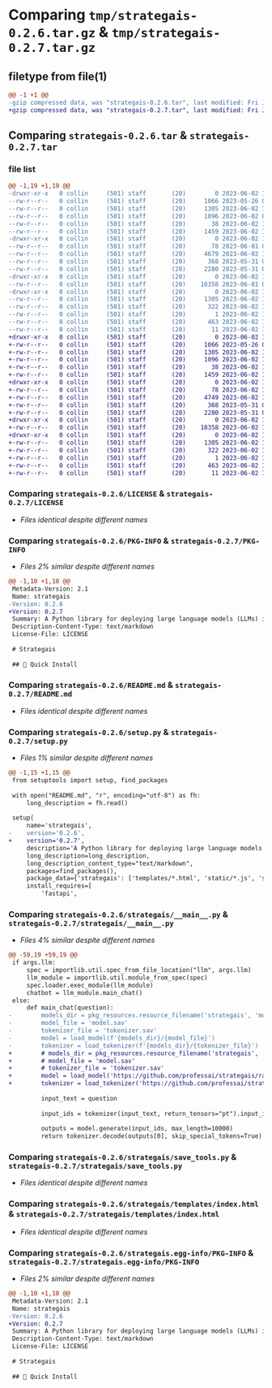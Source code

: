 # Comparing `tmp/strategais-0.2.6.tar.gz` & `tmp/strategais-0.2.7.tar.gz`

## filetype from file(1)

```diff
@@ -1 +1 @@
-gzip compressed data, was "strategais-0.2.6.tar", last modified: Fri Jun  2 13:52:46 2023, max compression
+gzip compressed data, was "strategais-0.2.7.tar", last modified: Fri Jun  2 15:04:17 2023, max compression
```

## Comparing `strategais-0.2.6.tar` & `strategais-0.2.7.tar`

### file list

```diff
@@ -1,19 +1,19 @@
-drwxr-xr-x   0 collin     (501) staff       (20)        0 2023-06-02 13:52:46.840149 strategais-0.2.6/
--rw-r--r--   0 collin     (501) staff       (20)     1066 2023-05-26 03:15:25.000000 strategais-0.2.6/LICENSE
--rw-r--r--   0 collin     (501) staff       (20)     1305 2023-06-02 13:52:46.839982 strategais-0.2.6/PKG-INFO
--rw-r--r--   0 collin     (501) staff       (20)     1096 2023-06-02 03:54:08.000000 strategais-0.2.6/README.md
--rw-r--r--   0 collin     (501) staff       (20)       38 2023-06-02 13:52:46.840204 strategais-0.2.6/setup.cfg
--rw-r--r--   0 collin     (501) staff       (20)     1459 2023-06-02 12:21:36.000000 strategais-0.2.6/setup.py
-drwxr-xr-x   0 collin     (501) staff       (20)        0 2023-06-02 13:52:46.836483 strategais-0.2.6/strategais/
--rw-r--r--   0 collin     (501) staff       (20)       78 2023-06-01 03:43:48.000000 strategais-0.2.6/strategais/__init__.py
--rw-r--r--   0 collin     (501) staff       (20)     4679 2023-06-02 12:49:21.000000 strategais-0.2.6/strategais/__main__.py
--rw-r--r--   0 collin     (501) staff       (20)      368 2023-05-31 04:51:38.000000 strategais-0.2.6/strategais/llm_tools.py
--rw-r--r--   0 collin     (501) staff       (20)     2280 2023-05-31 04:07:36.000000 strategais-0.2.6/strategais/save_tools.py
-drwxr-xr-x   0 collin     (501) staff       (20)        0 2023-06-02 13:52:46.838104 strategais-0.2.6/strategais/templates/
--rw-r--r--   0 collin     (501) staff       (20)    18358 2023-06-01 03:39:47.000000 strategais-0.2.6/strategais/templates/index.html
-drwxr-xr-x   0 collin     (501) staff       (20)        0 2023-06-02 13:52:46.837457 strategais-0.2.6/strategais.egg-info/
--rw-r--r--   0 collin     (501) staff       (20)     1305 2023-06-02 13:52:46.000000 strategais-0.2.6/strategais.egg-info/PKG-INFO
--rw-r--r--   0 collin     (501) staff       (20)      322 2023-06-02 13:52:46.000000 strategais-0.2.6/strategais.egg-info/SOURCES.txt
--rw-r--r--   0 collin     (501) staff       (20)        1 2023-06-02 13:52:46.000000 strategais-0.2.6/strategais.egg-info/dependency_links.txt
--rw-r--r--   0 collin     (501) staff       (20)      463 2023-06-02 13:52:46.000000 strategais-0.2.6/strategais.egg-info/requires.txt
--rw-r--r--   0 collin     (501) staff       (20)       11 2023-06-02 13:52:46.000000 strategais-0.2.6/strategais.egg-info/top_level.txt
+drwxr-xr-x   0 collin     (501) staff       (20)        0 2023-06-02 15:04:17.015421 strategais-0.2.7/
+-rw-r--r--   0 collin     (501) staff       (20)     1066 2023-05-26 03:15:25.000000 strategais-0.2.7/LICENSE
+-rw-r--r--   0 collin     (501) staff       (20)     1305 2023-06-02 15:04:17.015274 strategais-0.2.7/PKG-INFO
+-rw-r--r--   0 collin     (501) staff       (20)     1096 2023-06-02 14:50:13.000000 strategais-0.2.7/README.md
+-rw-r--r--   0 collin     (501) staff       (20)       38 2023-06-02 15:04:17.015464 strategais-0.2.7/setup.cfg
+-rw-r--r--   0 collin     (501) staff       (20)     1459 2023-06-02 15:03:49.000000 strategais-0.2.7/setup.py
+drwxr-xr-x   0 collin     (501) staff       (20)        0 2023-06-02 15:04:17.013474 strategais-0.2.7/strategais/
+-rw-r--r--   0 collin     (501) staff       (20)       78 2023-06-02 14:50:13.000000 strategais-0.2.7/strategais/__init__.py
+-rw-r--r--   0 collin     (501) staff       (20)     4749 2023-06-02 15:03:41.000000 strategais-0.2.7/strategais/__main__.py
+-rw-r--r--   0 collin     (501) staff       (20)      368 2023-05-31 04:51:38.000000 strategais-0.2.7/strategais/llm_tools.py
+-rw-r--r--   0 collin     (501) staff       (20)     2280 2023-05-31 04:07:36.000000 strategais-0.2.7/strategais/save_tools.py
+drwxr-xr-x   0 collin     (501) staff       (20)        0 2023-06-02 15:04:17.014738 strategais-0.2.7/strategais/templates/
+-rw-r--r--   0 collin     (501) staff       (20)    18358 2023-06-02 14:50:13.000000 strategais-0.2.7/strategais/templates/index.html
+drwxr-xr-x   0 collin     (501) staff       (20)        0 2023-06-02 15:04:17.014586 strategais-0.2.7/strategais.egg-info/
+-rw-r--r--   0 collin     (501) staff       (20)     1305 2023-06-02 15:04:17.000000 strategais-0.2.7/strategais.egg-info/PKG-INFO
+-rw-r--r--   0 collin     (501) staff       (20)      322 2023-06-02 15:04:17.000000 strategais-0.2.7/strategais.egg-info/SOURCES.txt
+-rw-r--r--   0 collin     (501) staff       (20)        1 2023-06-02 15:04:17.000000 strategais-0.2.7/strategais.egg-info/dependency_links.txt
+-rw-r--r--   0 collin     (501) staff       (20)      463 2023-06-02 15:04:17.000000 strategais-0.2.7/strategais.egg-info/requires.txt
+-rw-r--r--   0 collin     (501) staff       (20)       11 2023-06-02 15:04:17.000000 strategais-0.2.7/strategais.egg-info/top_level.txt
```

### Comparing `strategais-0.2.6/LICENSE` & `strategais-0.2.7/LICENSE`

 * *Files identical despite different names*

### Comparing `strategais-0.2.6/PKG-INFO` & `strategais-0.2.7/PKG-INFO`

 * *Files 2% similar despite different names*

```diff
@@ -1,10 +1,10 @@
 Metadata-Version: 2.1
 Name: strategais
-Version: 0.2.6
+Version: 0.2.7
 Summary: A Python library for deploying large language models (LLMs) in local environments.
 Description-Content-Type: text/markdown
 License-File: LICENSE
 
 # Strategais
 
 ## 🚀 Quick Install
```

### Comparing `strategais-0.2.6/README.md` & `strategais-0.2.7/README.md`

 * *Files identical despite different names*

### Comparing `strategais-0.2.6/setup.py` & `strategais-0.2.7/setup.py`

 * *Files 1% similar despite different names*

```diff
@@ -1,15 +1,15 @@
 from setuptools import setup, find_packages
 
 with open("README.md", "r", encoding="utf-8") as fh:
     long_description = fh.read()
 
 setup(
     name='strategais',
-    version='0.2.6', 
+    version='0.2.7', 
     description='A Python library for deploying large language models (LLMs) in local environments.',
     long_description=long_description,
     long_description_content_type="text/markdown", 
     packages=find_packages(),
     package_data={'strategais': ['templates/*.html', 'static/*.js', 'static/*.css' , 'models/*.sav']},
     install_requires=[
         'fastapi',
```

### Comparing `strategais-0.2.6/strategais/__main__.py` & `strategais-0.2.7/strategais/__main__.py`

 * *Files 4% similar despite different names*

```diff
@@ -59,19 +59,19 @@
 if args.llm:
     spec = importlib.util.spec_from_file_location("llm", args.llm)
     llm_module = importlib.util.module_from_spec(spec)
     spec.loader.exec_module(llm_module)
     chatbot = llm_module.main_chat()
 else:
     def main_chat(question):
-        models_dir = pkg_resources.resource_filename('strategais', 'models')
-        model_file = 'model.sav'
-        tokenizer_file = 'tokenizer.sav'
-        model = load_model(f'{models_dir}/{model_file}')
-        tokenizer = load_tokenizer(f'{models_dir}/{tokenizer_file}')
+        # models_dir = pkg_resources.resource_filename('strategais', 'models')
+        # model_file = 'model.sav'
+        # tokenizer_file = 'tokenizer.sav'
+        model = load_model('https://github.com/professai/strategais/raw/main/model.sav')
+        tokenizer = load_tokenizer('https://github.com/professai/strategais/raw/main/tokenizer.sav')
 
         input_text = question
 
         input_ids = tokenizer(input_text, return_tensors="pt").input_ids.to('cpu')
 
         outputs = model.generate(input_ids, max_length=10000)
         return tokenizer.decode(outputs[0], skip_special_tokens=True)
```

### Comparing `strategais-0.2.6/strategais/save_tools.py` & `strategais-0.2.7/strategais/save_tools.py`

 * *Files identical despite different names*

### Comparing `strategais-0.2.6/strategais/templates/index.html` & `strategais-0.2.7/strategais/templates/index.html`

 * *Files identical despite different names*

### Comparing `strategais-0.2.6/strategais.egg-info/PKG-INFO` & `strategais-0.2.7/strategais.egg-info/PKG-INFO`

 * *Files 2% similar despite different names*

```diff
@@ -1,10 +1,10 @@
 Metadata-Version: 2.1
 Name: strategais
-Version: 0.2.6
+Version: 0.2.7
 Summary: A Python library for deploying large language models (LLMs) in local environments.
 Description-Content-Type: text/markdown
 License-File: LICENSE
 
 # Strategais
 
 ## 🚀 Quick Install
```

